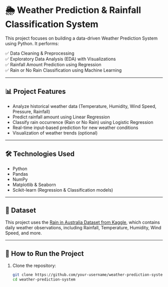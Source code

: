 # 🌦️ Weather Prediction & Rainfall Classification System

This project focuses on building a data-driven Weather Prediction System using Python. It performs:

✅ Data Cleaning & Preprocessing  
✅ Exploratory Data Analysis (EDA) with Visualizations  
✅ Rainfall Amount Prediction using Regression  
✅ Rain or No Rain Classification using Machine Learning  

---

## 📊 **Project Features**

- Analyze historical weather data (Temperature, Humidity, Wind Speed, Pressure, Rainfall)
- Predict rainfall amount using Linear Regression
- Classify rain occurrence (Rain or No Rain) using Logistic Regression
- Real-time input-based prediction for new weather conditions
- Visualization of weather trends (optional)
  
---

## 🛠️ **Technologies Used**

- Python  
- Pandas  
- NumPy  
- Matplotlib & Seaborn  
- Scikit-learn (Regression & Classification models)  

---

## 📂 **Dataset**

This project uses the [Rain in Australia Dataset from Kaggle](https://www.kaggle.com/datasets/jsphyg/weather-dataset-rattle-package), which contains daily weather observations, including Rainfall, Temperature, Humidity, Wind Speed, and more.

---

## 🚀 **How to Run the Project**

1. Clone the repository:
   ```bash
   git clone https://github.com/your-username/weather-prediction-system.git
   cd weather-prediction-system
